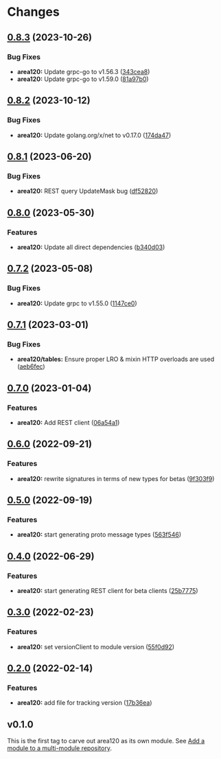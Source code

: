 # Changes

## [0.8.3](https://github.com/googleapis/google-cloud-go/compare/area120/v0.8.2...area120/v0.8.3) (2023-10-26)


### Bug Fixes

* **area120:** Update grpc-go to v1.56.3 ([343cea8](https://github.com/googleapis/google-cloud-go/commit/343cea8c43b1e31ae21ad50ad31d3b0b60143f8c))
* **area120:** Update grpc-go to v1.59.0 ([81a97b0](https://github.com/googleapis/google-cloud-go/commit/81a97b06cb28b25432e4ece595c55a9857e960b7))

## [0.8.2](https://github.com/googleapis/google-cloud-go/compare/area120/v0.8.1...area120/v0.8.2) (2023-10-12)


### Bug Fixes

* **area120:** Update golang.org/x/net to v0.17.0 ([174da47](https://github.com/googleapis/google-cloud-go/commit/174da47254fefb12921bbfc65b7829a453af6f5d))

## [0.8.1](https://github.com/googleapis/google-cloud-go/compare/area120/v0.8.0...area120/v0.8.1) (2023-06-20)


### Bug Fixes

* **area120:** REST query UpdateMask bug ([df52820](https://github.com/googleapis/google-cloud-go/commit/df52820b0e7721954809a8aa8700b93c5662dc9b))

## [0.8.0](https://github.com/googleapis/google-cloud-go/compare/area120/v0.7.2...area120/v0.8.0) (2023-05-30)


### Features

* **area120:** Update all direct dependencies ([b340d03](https://github.com/googleapis/google-cloud-go/commit/b340d030f2b52a4ce48846ce63984b28583abde6))

## [0.7.2](https://github.com/googleapis/google-cloud-go/compare/area120/v0.7.1...area120/v0.7.2) (2023-05-08)


### Bug Fixes

* **area120:** Update grpc to v1.55.0 ([1147ce0](https://github.com/googleapis/google-cloud-go/commit/1147ce02a990276ca4f8ab7a1ab65c14da4450ef))

## [0.7.1](https://github.com/googleapis/google-cloud-go/compare/area120/v0.7.0...area120/v0.7.1) (2023-03-01)


### Bug Fixes

* **area120/tables:** Ensure proper LRO & mixin HTTP overloads are used ([aeb6fec](https://github.com/googleapis/google-cloud-go/commit/aeb6fecc7fd3f088ff461a0c068ceb9a7ae7b2a3))

## [0.7.0](https://github.com/googleapis/google-cloud-go/compare/area120/v0.6.0...area120/v0.7.0) (2023-01-04)


### Features

* **area120:** Add REST client ([06a54a1](https://github.com/googleapis/google-cloud-go/commit/06a54a16a5866cce966547c51e203b9e09a25bc0))

## [0.6.0](https://github.com/googleapis/google-cloud-go/compare/area120/v0.5.0...area120/v0.6.0) (2022-09-21)


### Features

* **area120:** rewrite signatures in terms of new types for betas ([9f303f9](https://github.com/googleapis/google-cloud-go/commit/9f303f9efc2e919a9a6bd828f3cdb1fcb3b8b390))

## [0.5.0](https://github.com/googleapis/google-cloud-go/compare/area120/v0.4.0...area120/v0.5.0) (2022-09-19)


### Features

* **area120:** start generating proto message types ([563f546](https://github.com/googleapis/google-cloud-go/commit/563f546262e68102644db64134d1071fc8caa383))

## [0.4.0](https://github.com/googleapis/google-cloud-go/compare/area120/v0.3.0...area120/v0.4.0) (2022-06-29)


### Features

* **area120:** start generating REST client for beta clients ([25b7775](https://github.com/googleapis/google-cloud-go/commit/25b77757c1e6f372e03bf99ab7461264bba48d26))

## [0.3.0](https://github.com/googleapis/google-cloud-go/compare/area120/v0.2.0...area120/v0.3.0) (2022-02-23)


### Features

* **area120:** set versionClient to module version ([55f0d92](https://github.com/googleapis/google-cloud-go/commit/55f0d92bf112f14b024b4ab0076c9875a17423c9))

## [0.2.0](https://github.com/googleapis/google-cloud-go/compare/area120/v0.1.0...area120/v0.2.0) (2022-02-14)


### Features

* **area120:** add file for tracking version ([17b36ea](https://github.com/googleapis/google-cloud-go/commit/17b36ead42a96b1a01105122074e65164357519e))

## v0.1.0

This is the first tag to carve out area120 as its own module. See
[Add a module to a multi-module repository](https://github.com/golang/go/wiki/Modules#is-it-possible-to-add-a-module-to-a-multi-module-repository).
